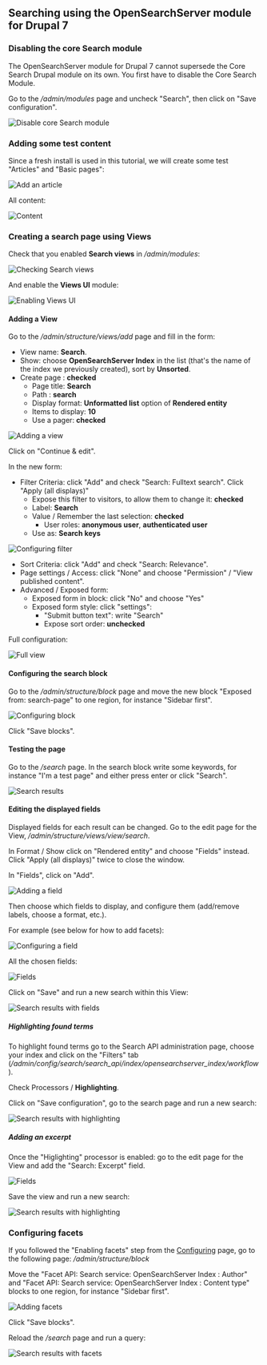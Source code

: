 ## Searching using the OpenSearchServer module for Drupal 7

### Disabling the core Search module

The OpenSearchServer module for Drupal 7 cannot supersede the Core Search Drupal module on its own. You first have to disable the Core Search Module.

Go to the _/admin/modules_ page and uncheck "Search", then click on "Save configuration".

![Disable core Search module](drupal_disablecoresearch.png)

### Adding some test content

Since a fresh install is used in this tutorial, we will create some test "Articles" and "Basic pages":

![Add an article](drupal_createarticle.png)

All content:

![Content](drupal_content.png)

### Creating a search page using Views

Check that you enabled **Search views** in _/admin/modules_:

![Checking Search views](drupal_checkviews.png)

And enable the **Views UI** module:

![Enabling Views UI](drupal_viewsui.png)


#### Adding a View

Go to the _/admin/structure/views/add_ page and fill in the form:

* View name: **Search**.
* Show: choose **OpenSearchServer Index** in the list (that's the name of the index we previously created), sort by **Unsorted**.
* Create page : **checked**
  * Page title: **Search**
  * Path : **search** 
  * Display format: **Unformatted list** option of **Rendered entity**
  * Items to display: **10**
  * Use a pager: **checked**

![Adding a view](drupal_createview.png)

Click on "Continue & edit".

In the new form:

* Filter Criteria: click "Add" and check "Search: Fulltext search". Click "Apply (all displays)"
  * Expose this filter to visitors, to allow them to change it: **checked**
  * Label: **Search**
  * Value / Remember the last selection: **checked**
    * User roles: **anonymous user**, **authenticated user**
  * Use as: **Search keys**

![Configuring filter](drupal_configurefilter.png) 

* Sort Criteria: click "Add" and check "Search: Relevance".
* Page settings / Access: click "None" and choose "Permission" / "View published content".
* Advanced / Exposed form:
  * Exposed form in block: click "No" and choose "Yes"
  * Exposed form style: click "settings":
    * "Submit button text": write "Search"
    * Expose sort order: **unchecked**

Full configuration:

![Full view](drupal_fullview.png) 

#### Configuring the search block

Go to the _/admin/structure/block_ page and move the new block "Exposed from: search-page" to one region, for instance "Sidebar first".

![Configuring block](drupal_block.png) 

Click "Save blocks".

#### Testing the page

Go to the _/search_ page. In the search block write some keywords, for instance "I'm a test page" and either press enter or click "Search".

![Search results](drupal_searchresults.png)

#### Editing the displayed fields

Displayed fields for each result can be changed. Go to the edit page for the View, _/admin/structure/views/view/search_.

In Format / Show click on "Rendered entity" and choose "Fields" instead. Click "Apply (all displays)" twice to close the window.

In "Fields", click on "Add". 

![Adding a field](drupal_viewaddfield.png)

Then choose which fields to display, and configure them (add/remove labels, choose a format, etc.).

For example (see below for how to add facets):

![Configuring a field](drupal_configurefield.png)

All the chosen fields:

![Fields](drupal_viewfields.png)

Click on "Save" and run a new search within this View:

![Search results with fields](drupal_searchresultsfields.png)

##### Highlighting found terms

To highlight found terms go to the Search API administration page, choose your index and click on the "Filters" tab (_/admin/config/search/search_api/index/opensearchserver_index/workflow_).

Check Processors / **Highlighting**.

Click on "Save configuration", go to the search page and run a new search:

![Search results with highlighting](drupal_searchresultsfields_snippet.png)

##### Adding an excerpt

Once the "Higlighting" processor is enabled: go to the edit page for the View and add the "Search: Excerpt" field.

![Fields](drupal_viewfields_excerpt.png)

Save the view and run a new search: 

![Search results with highlighting](drupal_searchresultsfields_snippet_excerpt.png)
  
### Configuring facets

If you followed the "Enabling facets" step from the [Configuring](configuring.md) page, go to the following page: _/admin/structure/block_ 

Move the "Facet API: Search service: OpenSearchServer Index : Author" and "Facet API: Search service: OpenSearchServer Index : Content type" blocks to one region, for instance "Sidebar first". 

![Adding facets](drupal_blockfacets.png)

Click "Save blocks".

Reload the _/search_ page and run a query:

![Search results with facets](drupal_searchresultsfacets.png)
